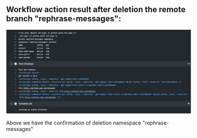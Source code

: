 
## Workflow action result after deletion the remote branch "rephrase-messages":

![output](workflow-deletion-result.png)

Above we have the confirmation of deletion namespace "rephrase-messages"